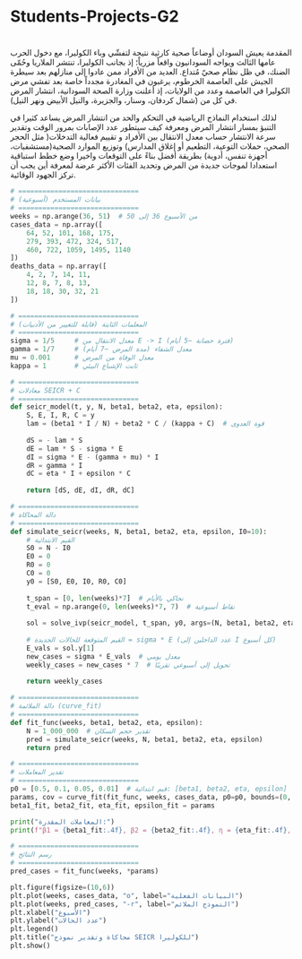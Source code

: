 # Students-Projects-G2
#
المقدمة
يعيش السودان أوضاعاً صحية كارثية نتيجة لتفشّي وباء الكوليرا، مع دخول الحرب عامها الثالث ويواجه السودانيون واقعاً مزرياً؛ إذ بجانب الكوليرا، تنتشر الملاريا وحُمّى الضنك، في ظل نظام صحيّ مُتداع.
العديد من الأفراد ممن عادوا إلى منازلهم بعد سيطرة الجيش على العاصمة الخرطوم، يرغبون في المغادرة مجدداً خاصة بعد تفشي مرض الكوليرا في العاصمة وعدد من الولايات، إذ أعلنت وزارة الصحة السودانية، انتشار المرض في كل من (شمال كردفان، وسنار، والجزيرة، والنيل الأبيض ونهر النيل).
 
لذلك استخدام النماذج الرياضية في التحكم والحد من انتشار المرض يساعد كثيرا في التنبؤ بمسار انتشار المرض  ومعرفة كيف سيتطور عدد الإصابات بمرور الوقت وتقدير سرعة الانتشار حساب معدل الانتقال بين الأفراد و تقييم فعالية التدخلات( مثل الحجر الصحي، حملات التوعية، التطعيم أو إغلاق المدارس) وتوزيع الموارد الصحية(مستشفيات، أجهزة تنفس، أدوية) بطريقة أفضل بناءً على التوقعات واخيرا وضع خطط استباقية استعدادا لموجات جديدة من المرض وتحديد الفئات الأكثر عرضة لمعرفة أين يجب أن تركز الجهود الوقائية.

```python
# ==============================
# بيانات المستخدم (أسبوعية)
# ==============================
weeks = np.arange(36, 51)  # من الأسبوع 36 إلى 50
cases_data = np.array([
    64, 52, 101, 168, 175,
    279, 393, 472, 324, 517,
    460, 722, 1059, 1495, 1140
])
deaths_data = np.array([
    4, 2, 7, 14, 11,
    12, 8, 7, 8, 13,
    18, 18, 30, 32, 21
])

# ==============================
# المعلمات الثابتة (قابلة للتغيير من الأدبيات)
# ==============================
sigma = 1/5     # معدل الانتقال من E -> I (فترة حضانة ~5 أيام)
gamma = 1/7     # معدل الشفاء (مدة المرض ~7 أيام)
mu = 0.001      # معدل الوفاة من المرض
kappa = 1       # ثابت الإشباع البيئي

# ==============================
# معادلات SEICR + C
# ==============================
def seicr_model(t, y, N, beta1, beta2, eta, epsilon):
    S, E, I, R, C = y
    lam = (beta1 * I / N) + beta2 * C / (kappa + C)  # قوة العدوى
    
    dS = - lam * S
    dE = lam * S - sigma * E
    dI = sigma * E - (gamma + mu) * I
    dR = gamma * I
    dC = eta * I + epsilon * C
    
    return [dS, dE, dI, dR, dC]

# ==============================
# دالة المحاكاة
# ==============================
def simulate_seicr(weeks, N, beta1, beta2, eta, epsilon, I0=10):
    # القيم الابتدائية
    S0 = N - I0
    E0 = 0
    R0 = 0
    C0 = 0
    y0 = [S0, E0, I0, R0, C0]
    
    t_span = [0, len(weeks)*7]  # نحاكي بالأيام
    t_eval = np.arange(0, len(weeks)*7, 7)  # نقاط أسبوعية
    
    sol = solve_ivp(seicr_model, t_span, y0, args=(N, beta1, beta2, eta, epsilon), t_eval=t_eval)
    
    # القيم المتوقعة للحالات الجديدة = sigma * E (عدد الداخلين إلى I كل أسبوع)
    E_vals = sol.y[1]
    new_cases = sigma * E_vals  # معدل يومي
    weekly_cases = new_cases * 7  # تحويل إلى أسبوعي تقريبًا
    
    return weekly_cases

# ==============================
# دالة الملائمة (curve_fit)
# ==============================
def fit_func(weeks, beta1, beta2, eta, epsilon):
    N = 1_000_000  # تقدير حجم السكان
    pred = simulate_seicr(weeks, N, beta1, beta2, eta, epsilon)
    return pred

# ==============================
# تقدير المعاملات
# ==============================
p0 = [0.5, 0.1, 0.05, 0.01]  # قيم ابتدائية: [beta1, beta2, eta, epsilon]
params, cov = curve_fit(fit_func, weeks, cases_data, p0=p0, bounds=(0, np.inf))
beta1_fit, beta2_fit, eta_fit, epsilon_fit = params

print("المعاملات المقدرة:")
print(f"β1 = {beta1_fit:.4f}, β2 = {beta2_fit:.4f}, η = {eta_fit:.4f}, ε = {epsilon_fit:.4f}")

# ==============================
# رسم النتائج
# ==============================
pred_cases = fit_func(weeks, *params)

plt.figure(figsize=(10,6))
plt.plot(weeks, cases_data, "o", label="البيانات الفعلية")
plt.plot(weeks, pred_cases, "-r", label="النموذج الملائم")
plt.xlabel("الأسبوع")
plt.ylabel("عدد الحالات")
plt.legend()
plt.title("محاكاة وتقدير نموذج SEICR للكوليرا")
plt.show()

```
